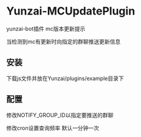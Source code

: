 # Yunzai-MCUpdatePlugin
yunzai-bot插件 mc版本更新提示

当检测到mc有更新时向指定的群聊推送更新信息

## 安装
下载js文件并放在Yunzai/plugins/example目录下

## 配置
修改NOTIFY_GROUP_ID以指定要推送的群聊

修改cron设置查询频率 默认一分钟一次
